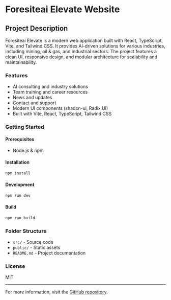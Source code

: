 # Foresiteai Elevate Website

## Project Description

Foresiteai Elevate is a modern web application built with React, TypeScript, Vite, and Tailwind CSS. It provides AI-driven solutions for various industries, including mining, oil & gas, and industrial sectors. The project features a clean UI, responsive design, and modular architecture for scalability and maintainability.

### Features
- AI consulting and industry solutions
- Team training and career resources
- News and updates
- Contact and support
- Modern UI components (shadcn-ui, Radix UI)
- Built with Vite, React, TypeScript, Tailwind CSS

### Getting Started

#### Prerequisites
- Node.js & npm

#### Installation
```powershell
npm install
```

#### Development
```powershell
npm run dev
```

#### Build
```powershell
npm run build
```

### Folder Structure
- `src/` - Source code
- `public/` - Static assets
- `README.md` - Project documentation

### License
MIT

---
For more information, visit the [GitHub repository](https://github.com/Martine-Carole/Foresiteai-website2025).
